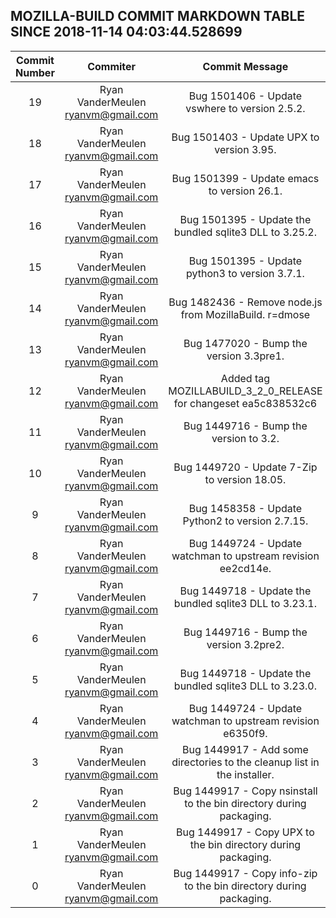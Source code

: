 ## MOZILLA-BUILD COMMIT MARKDOWN TABLE SINCE 2018-11-14 04:03:44.528699

| Commit Number | Commiter | Commit Message | Node | Date | 
|:---:|:----:|:----------------------------------:|:------:|:----:| 
|19|Ryan VanderMeulen <ryanvm@gmail.com>|Bug 1501406 - Update vswhere to version 2.5.2.|c5a55cf36958c0242af033eb998eb497c2178aa8|2018-10-23 22:12:46
|18|Ryan VanderMeulen <ryanvm@gmail.com>|Bug 1501403 - Update UPX to version 3.95.|400ec391057091962cd2e0c5004c61aedc3f70a3|2018-10-23 22:08:31
|17|Ryan VanderMeulen <ryanvm@gmail.com>|Bug 1501399 - Update emacs to version 26.1.|5b1cf2c852073588f0a04338fdacc37b0c971464|2018-10-23 21:57:20
|16|Ryan VanderMeulen <ryanvm@gmail.com>|Bug 1501395 - Update the bundled sqlite3 DLL to 3.25.2.|d45e1040d2121bcf58379758524c9fdb978d2b4e|2018-10-23 21:55:33
|15|Ryan VanderMeulen <ryanvm@gmail.com>|Bug 1501395 - Update python3 to version 3.7.1.|1af5fbf9b763f37522d36d9fddaddaefc4aa05cf|2018-10-23 21:53:23
|14|Ryan VanderMeulen <ryanvm@gmail.com>|Bug 1482436 - Remove node.js from MozillaBuild. r=dmose|9ff8fbbd3d90c177a6c6754c8f7329ff418c819a|2018-10-23 21:41:21
|13|Ryan VanderMeulen <ryanvm@gmail.com>|Bug 1477020 - Bump the version 3.3pre1.|6d35f442f9b9845bded64454ef494245ee1ba3bf|2018-07-19 20:31:46
|12|Ryan VanderMeulen <ryanvm@gmail.com>|Added tag MOZILLABUILD_3_2_0_RELEASE for changeset ea5c838532c6|b6d9557bd034162ab94118eed68db4706ef8e8ac|2018-05-03 16:11:46
|11|Ryan VanderMeulen <ryanvm@gmail.com>|Bug 1449716 - Bump the version to 3.2.|ea5c838532c6231933d63ecbfcfb4c649a156f55|2018-05-03 16:07:27
|10|Ryan VanderMeulen <ryanvm@gmail.com>|Bug 1449720 - Update 7-Zip to version 18.05.|bcaf5ce9bba0e6c5011ad55c010fbf0a794f260a|2018-05-01 23:59:17
|9|Ryan VanderMeulen <ryanvm@gmail.com>|Bug 1458358 - Update Python2 to version 2.7.15.|1fd714f4ea2a520111e5815724b2e59aa9faacad|2018-05-01 23:51:59
|8|Ryan VanderMeulen <ryanvm@gmail.com>|Bug 1449724 - Update watchman to upstream revision ee2cd14e.|9db5787dc30d4e4a8de806d512728356a761aac9|2018-05-01 23:50:18
|7|Ryan VanderMeulen <ryanvm@gmail.com>|Bug 1449718 - Update the bundled sqlite3 DLL to 3.23.1.|99700990f557688acabeb043f97a6bc47820280f|2018-04-12 19:32:58
|6|Ryan VanderMeulen <ryanvm@gmail.com>|Bug 1449716 - Bump the version 3.2pre2.|eac9b85c3454b8de40beaeb88c8094192c9adbfd|2018-04-12 19:31:36
|5|Ryan VanderMeulen <ryanvm@gmail.com>|Bug 1449718 - Update the bundled sqlite3 DLL to 3.23.0.|9b032734525d3831e6724f2a9f093948e0b0952c|2018-04-10 01:47:10
|4|Ryan VanderMeulen <ryanvm@gmail.com>|Bug 1449724 - Update watchman to upstream revision e6350f9.|bbf2dd4c5d138cae45ca6d40f5f5e662a012c28e|2018-04-10 01:46:03
|3|Ryan VanderMeulen <ryanvm@gmail.com>|Bug 1449917 - Add some directories to the cleanup list in the installer.|bfea4664d5cba4d772ec77a5995dc979177da31e|2018-04-02 21:32:28
|2|Ryan VanderMeulen <ryanvm@gmail.com>|Bug 1449917 - Copy nsinstall to the bin directory during packaging.|2f24d60f24aa142c3169d1652a086303b5464c7a|2018-04-02 21:22:39
|1|Ryan VanderMeulen <ryanvm@gmail.com>|Bug 1449917 - Copy UPX to the bin directory during packaging.|6b9b63e6ada0628c50cf53224593cdee2249ee23|2018-04-02 21:06:24
|0|Ryan VanderMeulen <ryanvm@gmail.com>|Bug 1449917 - Copy info-zip to the bin directory during packaging.|464bad85c29f14e6cb036a41dfbdadea882ab448|2018-04-02 21:04:19



